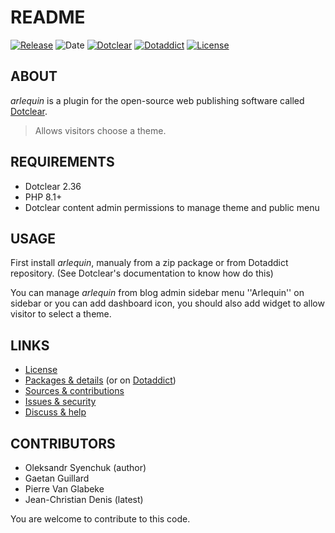 # README


[![Release](https://img.shields.io/github/v/release/jcdenis/arlequin?color=lightblue)](https://github.com/JcDenis/arlequin/releases)
![Date](https://img.shields.io/github/release-date/jcdenis/arlequin?color=red)
[![Dotclear](https://img.shields.io/badge/dotclear-v2.36-137bbb.svg)](https://fr.dotclear.org/download)
[![Dotaddict](https://img.shields.io/badge/dotaddict-official-9ac123.svg)](https://plugins.dotaddict.org/dc2/details/arlequin)
[![License](https://img.shields.io/github/license/jcdenis/arlequin?color=white)](https://github.com/JcDenis/arlequin/blob/master/LICENSE)

## ABOUT

_arlequin_ is a plugin for the open-source web publishing software called [Dotclear](https://www.dotclear.org).

> Allows visitors choose a theme.

## REQUIREMENTS

* Dotclear 2.36
* PHP 8.1+
* Dotclear content admin permissions to manage theme and public menu

## USAGE

First install _arlequin_, manualy from a zip package or from 
Dotaddict repository. (See Dotclear's documentation to know how do this)

You can manage _arlequin_ from blog admin sidebar menu 
''Arlequin'' on sidebar or you can add dashboard icon,
you should also add widget to allow visitor to select a theme.

## LINKS

* [License](https://github.com/JcDenis/arlequin/blob/master/LICENSE)
* [Packages & details](https://github.com/JcDenis/arlequin/releases) (or on [Dotaddict](https://plugins.dotaddict.org/dc2/details/arlequin))
* [Sources & contributions](https://github.com/JcDenis/arlequin)
* [Issues & security](https://github.com/JcDenis/arlequin/issues)
* [Discuss & help](http://forum.dotclear.org/viewtopic.php?id=48345)

## CONTRIBUTORS

* Oleksandr Syenchuk (author)
* Gaetan Guillard
* Pierre Van Glabeke
* Jean-Christian Denis (latest)

You are welcome to contribute to this code.
